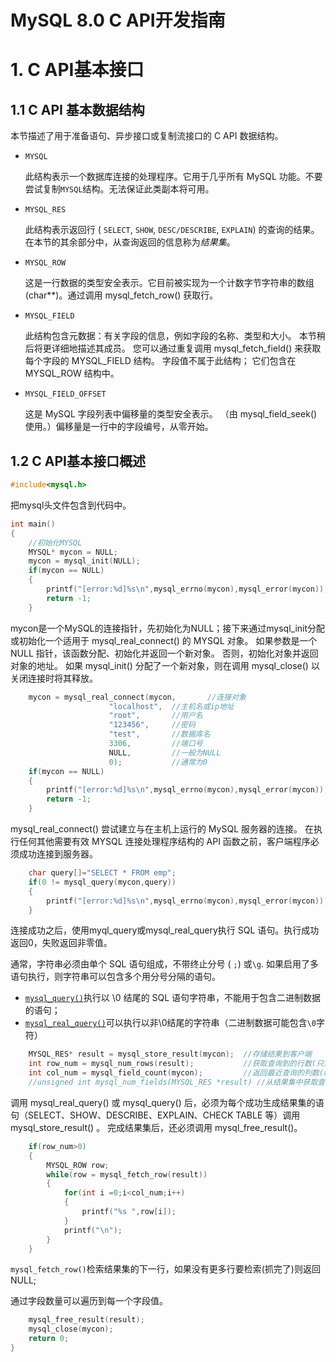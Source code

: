 # MySQL 8.0 C API开发指南

# 1. C API基本接口

## 1.1 C API 基本数据结构

本节描述了用于准备语句、异步接口或复制流接口的 C API 数据结构。

- `MYSQL`

  此结构表示一个数据库连接的处理程序。它用于几乎所有 MySQL 功能。不要尝试复制`MYSQL`结构。无法保证此类副本将可用。

- `MYSQL_RES`

  此结构表示返回行 ( `SELECT`, `SHOW`, `DESC/DESCRIBE`, `EXPLAIN`) 的查询的结果。在本节的其余部分中，从查询返回的信息称为*结果集*。

- `MYSQL_ROW`

  这是一行数据的类型安全表示。它目前被实现为一个计数字节字符串的数组(char**)。通过调用 mysql_fetch_row() 获取行。

- `MYSQL_FIELD`

  此结构包含元数据：有关字段的信息，例如字段的名称、类型和大小。 本节稍后将更详细地描述其成员。 您可以通过重复调用 mysql_fetch_field() 来获取每个字段的 MYSQL_FIELD 结构。 字段值不属于此结构； 它们包含在 MYSQL_ROW 结构中。

- `MYSQL_FIELD_OFFSET`

  这是 MySQL 字段列表中偏移量的类型安全表示。 （由 mysql_field_seek() 使用。）偏移量是一行中的字段编号，从零开始。

## 1.2 C API基本接口概述

```c
#include<mysql.h>
```

把mysql头文件包含到代码中。

```c
int main()
{
    //初始化MYSQL
    MYSQL* mycon = NULL;
    mycon = mysql_init(NULL);
    if(mycon == NULL)
    {
		printf("[error:%d]%s\n",mysql_errno(mycon),mysql_error(mycon));
        return -1;
    }
```

mycon是一个MySQL的连接指针，先初始化为NULL；接下来通过mysql_init分配或初始化一个适用于 mysql_real_connect() 的 MYSQL 对象。 如果参数是一个 NULL 指针，该函数分配、初始化并返回一个新对象。 否则，初始化对象并返回对象的地址。 如果 mysql_init() 分配了一个新对象，则在调用 mysql_close() 以关闭连接时将其释放。

```c
	mycon = mysql_real_connect(mycon,		//连接对象
                      "localhost",	//主机名或ip地址
                      "root",		//用户名
                      "123456",		//密码
                      "test",		//数据库名
                      3306,			//端口号
                      NULL,			//一般为NULL
                      0);			//通常为0
    if(mycon == NULL)
    {
		printf("[error:%d]%s\n",mysql_errno(mycon),mysql_error(mycon));
        return -1;
    }
```

mysql_real_connect() 尝试建立与在主机上运行的 MySQL 服务器的连接。 在执行任何其他需要有效 MYSQL 连接处理程序结构的 API 函数之前，客户端程序必须成功连接到服务器。

```c
	char query[]="SELECT * FROM emp";
	if(0 != mysql_query(mycon,query))
    {
        printf("[error:%d]%s\n",mysql_errno(mycon),mysql_error(mycon));
    }
```

连接成功之后，使用myql_query或mysql_real_query执行 SQL 语句。执行成功返回0，失败返回非零值。

通常，字符串必须由单个 SQL 语句组成，不带终止分号 ( `;`) 或`\g`. 如果启用了多语句执行，则字符串可以包含多个用分号分隔的语句。

+ [`mysql_query()`](https://dev.mysql.com/doc/c-api/8.0/en/mysql-query.html)执行以 \0  结尾的 SQL 语句字符串，不能用于包含二进制数据的语句；
+ [`mysql_real_query()`](https://dev.mysql.com/doc/c-api/8.0/en/mysql-real-query.html)可以执行以非\0结尾的字符串（二进制数据可能包含`\0`字符）

```c
 	MYSQL_RES* result = mysql_store_result(mycon);	//存储结果到客户端
	int row_num = mysql_num_rows(result);			//获取查询到的行数(只对SELECT语句有效)
	int col_num = mysql_field_count(mycon);			//返回最近查询的列数(结果集中的列数)
	//unsigned int mysql_num_fields(MYSQL_RES *result) //从结果集中获取查询到的字段数量
```

调用 mysql_real_query() 或 mysql_query() 后，必须为每个成功生成结果集的语句（SELECT、SHOW、DESCRIBE、EXPLAIN、CHECK TABLE 等）调用 mysql_store_result() 。 完成结果集后，还必须调用 mysql_free_result()。

```c
	if(row_num>0)
    {
        MYSQL_ROW row;
        while(row = mysql_fetch_row(result))
        {
            for(int i =0;i<col_num;i++)
            {
                printf("%s ",row[i]);
            }
            printf("\n");
        }
    }
```

`mysql_fetch_row()`检索结果集的下一行，如果没有更多行要检索(抓完了)则返回NULL;

通过字段数量可以遍历到每一个字段值。

```c
	mysql_free_result(result);
	mysql_close(mycon);
	return 0;
}
```

